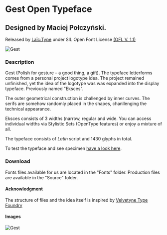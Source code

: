 # Gest Open Typeface
## Designed by Maciej Połczyński.
Released by [Laïc:Type](https://laic.pl) under SIL Open Font License [(OFL V. 1.1)](https://scripts.sil.org/cms/scripts/page.php?site_id=nrsi&id=ofl)

![Gest](https://laic.pl/upload/Gallery/gest2.jpg)

### Description
Gest (Polish for gesture – a good thing, a gift). The typeface letterforms comes from a personal project logotype idea. The project remained unfinished, yet the idea of the logotype was was expanded into the display typeface. Previously named "Eksces".

The outer geometrical construction is challenged by inner curves. The serifs are somehow randomly placed in the shapes, chanllenging the technical appearance.

Eksces consists of 3 widths (narrow, regular and wide. You can access individual widths via Stylistic Sets (OpenType features) or enjoy a mixture of all.

The typeface consists of *Latin* script and 1430 glyphs in total.

To test the typeface and see specimen [have a look here](https://laic.pl/gest).

### Download
Fonts files available for us are located in the "Fonts" folder.
Production files are available in the "Source" folder.

#### Acknowledgment
The structure of files and the idea itself is inspired by [Velvetyne Type Foundry](https://www.velvetyne.fr/)

#### Images
![Gest](https://laic.pl/upload/Gallery/gest3.jpg)
